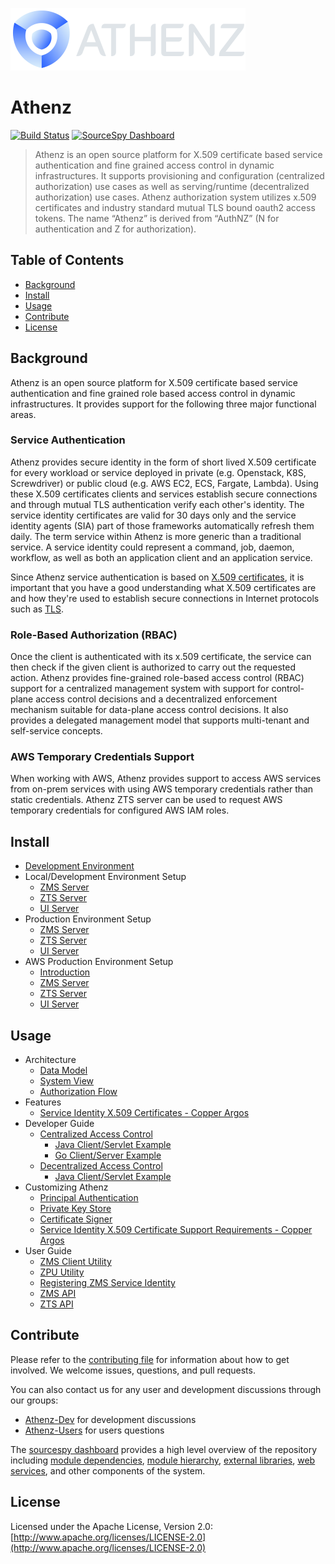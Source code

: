 ![Athenz](docs/images/athenz-logo.png)

# Athenz

[![Build Status](https://cd.screwdriver.cd/pipelines/6418/events)](https://cd.screwdriver.cd/pipelines/6418/events)
[![SourceSpy Dashboard](https://sourcespy.com/shield.svg)](https://sourcespy.com/github/yahooathenz/)

> Athenz is an open source platform for X.509 certificate based service authentication and fine grained access control in dynamic infrastructures. It supports provisioning and configuration (centralized authorization) use cases as well as serving/runtime (decentralized authorization) use cases. Athenz authorization system utilizes x.509 certificates and industry standard mutual TLS bound oauth2 access tokens. The name “Athenz” is derived from “AuthNZ” (N for authentication and Z for authorization).

## Table of Contents

* [Background](#background)
* [Install](#install)
* [Usage](#usage)
* [Contribute](#contribute)
* [License](#license)

## Background

Athenz is an open source platform for X.509 certificate based service authentication
and fine grained role based access control in dynamic infrastructures. It provides
support for the following three major functional areas.

### Service Authentication

Athenz provides secure identity in the form of short lived X.509 certificate
for every workload or service deployed in private (e.g. Openstack, K8S, Screwdriver)
or public cloud (e.g. AWS EC2, ECS, Fargate, Lambda). Using these X.509 certificates
clients and services establish secure connections and through mutual TLS authentication verify
each other's identity. The service identity certificates are valid for 30 days only
and the service identity agents (SIA) part of those frameworks automatically refresh
them daily. The term service within Athenz is more generic than a traditional service.
A service identity could represent a command, job, daemon, workflow, as well as both an
application client and an application service.

Since Athenz service authentication is based on
[X.509 certificates](https://en.wikipedia.org/wiki/X.509), it is
important that you have a good understanding what X.509 certificates are
and how they're used to establish secure connections in Internet protocols
such as [TLS](https://en.wikipedia.org/wiki/Transport_Layer_Security).

### Role-Based Authorization (RBAC)

Once the client is authenticated with its x.509 certificate, the service
can then check if the given client is authorized to carry out the requested
action. Athenz provides fine-grained role-based access control (RBAC) support
for a centralized management system with support for control-plane access control
decisions and a decentralized enforcement mechanism suitable for data-plane
access control decisions. It also provides a delegated management model that
supports multi-tenant and self-service concepts.

### AWS Temporary Credentials Support

When working with AWS, Athenz provides support to access AWS services
from on-prem services with using AWS temporary credentials rather than
static credentials. Athenz ZTS server can be used to request AWS temporary
credentials for configured AWS IAM roles.

## Install

* [Development Environment](docs/dev_environment.md)
* Local/Development Environment Setup
    * [ZMS Server](docs/setup_zms.md)
    * [ZTS Server](docs/setup_zts.md)
    * [UI Server](docs/setup_ui.md)
* Production Environment Setup
    * [ZMS Server](docs/setup_zms_prod.md)
    * [ZTS Server](docs/setup_zts_prod.md)
    * [UI Server](docs/setup_ui_prod.md)
* AWS Production Environment Setup
    * [Introduction](docs/aws_athenz_setup.md)
    * [ZMS Server](docs/aws_zms_setup.md)
    * [ZTS Server](docs/aws_zts_setup.md)
    * [UI Server](docs/aws_ui_setup.md)

## Usage

* Architecture
    * [Data Model](docs/data_model.md)
    * [System View](docs/system_view.md)
    * [Authorization Flow](docs/auth_flow.md)
* Features
    * [Service Identity X.509 Certificates - Copper Argos](docs/copper_argos.md)
* Developer Guide
    * [Centralized Access Control](docs/dev_centralized_access.md)
        * [Java Client/Servlet Example](docs/example_java_centralized_access.md)
        * [Go Client/Server Example](docs/example_go_centralized_access.md)
    * [Decentralized Access Control](docs/dev_decentralized_access.md)
        * [Java Client/Servlet Example](docs/example_java_decentralized_access.md)
* Customizing Athenz
    * [Principal Authentication](docs/principal_authentication.md)
    * [Private Key Store](docs/private_key_store.md)
    * [Certificate Signer](docs/cert_signer.md)
    * [Service Identity X.509 Certificate Support Requirements - Copper Argos](docs/copper_argos_dev.md)
* User Guide
    * [ZMS Client Utility](docs/zms_client.md)
    * [ZPU Utility](docs/setup_zpu.md)
    * [Registering ZMS Service Identity](docs/reg_service_guide.md)
    * [ZMS API](docs/zms_api.md)
    * [ZTS API](docs/zts_api.md)

## Contribute

Please refer to the [contributing file](docs/contributing.md) for information about how to get involved. We welcome issues, questions, and pull requests.

You can also contact us for any user and development discussions through our groups:

* [Athenz-Dev](https://groups.google.com/d/forum/athenz-dev) for development discussions
* [Athenz-Users](https://groups.google.com/d/forum/athenz-users) for users questions

The [sourcespy dashboard](https://sourcespy.com/github/yahooathenz/) provides a high level overview of the repository including [module dependencies](https://sourcespy.com/github/yahooathenz/xx-omodulesc-.html), [module hierarchy](https://sourcespy.com/github/yahooathenz/xx-omodules-.html), [external libraries](https://sourcespy.com/github/yahooathenz/xx-ojavalibs-.html), [web services](https://sourcespy.com/github/yahooathenz/xx-owebservices-.html), and other components of the system.

## License

Licensed under the Apache License, Version 2.0: [http://www.apache.org/licenses/LICENSE-2.0](http://www.apache.org/licenses/LICENSE-2.0)
